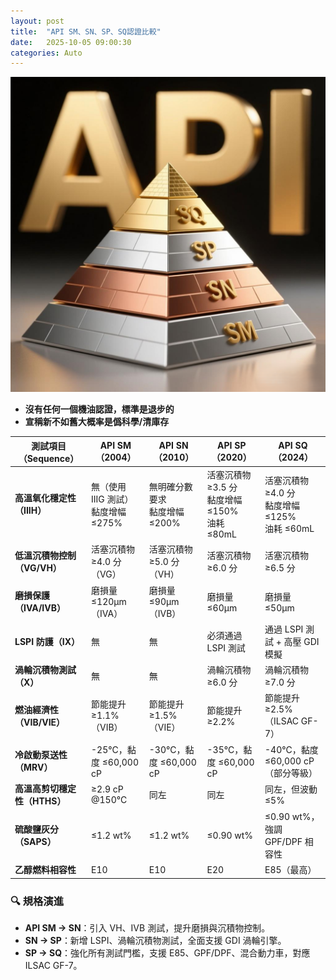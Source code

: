 ```yaml
---
layout: post
title:  "API SM、SN、SP、SQ認證比較"
date:   2025-10-05 09:00:30
categories: Auto
---
```


![API認證金字塔](/images/20251007_122034.png)

- **沒有任何一個機油認證，標準是退步的**
- **宣稱新不如舊大概率是僞科學/清庫存**

| 測試項目（Sequence） | API SM（2004） | API SN（2010） | API SP（2020） | API SQ（2024） |
|----------------------|----------------|----------------|----------------|----------------|
| **高溫氧化穩定性（IIIH）** | 無（使用 IIIG 測試）<br>黏度增幅 ≤275% | 無明確分數要求<br>黏度增幅 ≤200% | 活塞沉積物 ≥3.5 分<br>黏度增幅 ≤150%<br>油耗 ≤80mL | 活塞沉積物 ≥4.0 分<br>黏度增幅 ≤125%<br>油耗 ≤60mL |
| **低溫沉積物控制（VG/VH）** | 活塞沉積物 ≥4.0 分（VG） | 活塞沉積物 ≥5.0 分（VH） | 活塞沉積物 ≥6.0 分 | 活塞沉積物 ≥6.5 分 |
| **磨損保護（IVA/IVB）** | 磨損量 ≤120μm（IVA） | 磨損量 ≤90μm（IVB） | 磨損量 ≤60μm | 磨損量 ≤50μm |
| **LSPI 防護（IX）** | 無 | 無 | 必須通過 LSPI 測試 | 通過 LSPI 測試 + 高壓 GDI 模擬 |
| **渦輪沉積物測試（X）** | 無 | 無 | 渦輪沉積物 ≥6.0 分 | 渦輪沉積物 ≥7.0 分 |
| **燃油經濟性（VIB/VIE）** | 節能提升 ≥1.1%（VIB） | 節能提升 ≥1.5%（VIE） | 節能提升 ≥2.2% | 節能提升 ≥2.5%（ILSAC GF-7） |
| **冷啟動泵送性（MRV）** | -25°C，黏度 ≤60,000 cP | -30°C，黏度 ≤60,000 cP | -35°C，黏度 ≤60,000 cP | -40°C，黏度 ≤60,000 cP（部分等級） |
| **高溫高剪切穩定性（HTHS）** | ≥2.9 cP @150°C | 同左 | 同左 | 同左，但波動 ≤5% |
| **硫酸鹽灰分（SAPS）** | ≤1.2 wt% | ≤1.2 wt% | ≤0.90 wt% | ≤0.90 wt%，強調 GPF/DPF 相容性 |
| **乙醇燃料相容性** | E10 | E10 | E20 | E85（最高） |



### 🔍 規格演進

- **API SM → SN**：引入 VH、IVB 測試，提升磨損與沉積物控制。
- **SN → SP**：新增 LSPI、渦輪沉積物測試，全面支援 GDI 渦輪引擎。
- **SP → SQ**：強化所有測試門檻，支援 E85、GPF/DPF、混合動力車，對應 ILSAC GF-7。